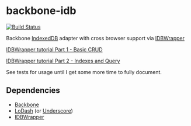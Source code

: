 backbone-idb
============
[![Build Status](https://travis-ci.org/kilbot/backbone-idb.svg)](https://travis-ci.org/kilbot/backbone-idb)

Backbone [IndexedDB](https://developer.mozilla.org/en-US/docs/IndexedDB) adapter with cross browser support via [IDBWrapper](https://github.com/jensarps/IDBWrapper)

[IDBWrapper tutorial Part 1 - Basic CRUD](http://jensarps.de/2011/11/25/working-with-idbwrapper-part-1/)

[IDBWrapper tutorial Part 2 - Indexes and Query](http://jensarps.de/2012/11/13/working-with-idbwrapper-part-2/)

See tests for usage until I get some more time to fully document.

## Dependencies
- [Backbone](https://github.com/jashkenas/backbone)
- [LoDash](https://github.com/lodash/lodash) (or [Underscore](https://github.com/jashkenas/underscore/))
- [IDBWrapper](https://github.com/jensarps/IDBWrapper)